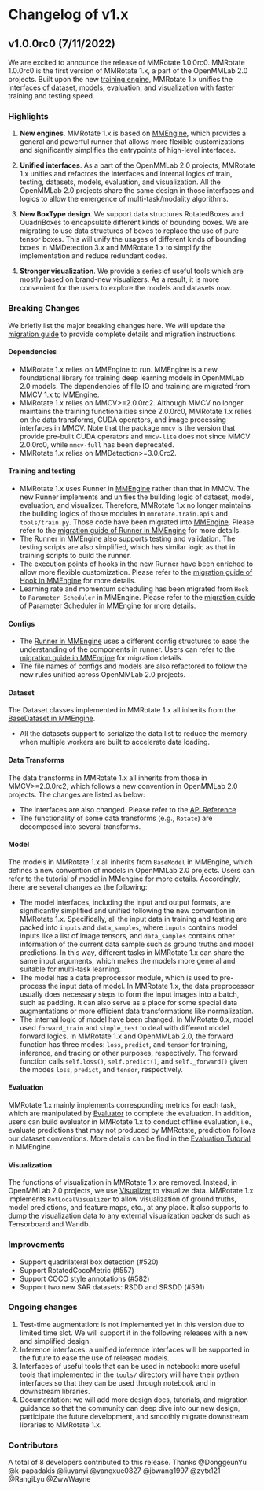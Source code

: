 # Changelog of v1.x

## v1.0.0rc0 (7/11/2022)

We are excited to announce the release of MMRotate 1.0.0rc0.
MMRotate 1.0.0rc0 is the first version of MMRotate 1.x, a part of the OpenMMLab 2.0 projects.
Built upon the new [training engine](https://github.com/open-mmlab/mmengine), MMRotate 1.x unifies the interfaces of dataset, models, evaluation, and visualization with faster training and testing speed.

### Highlights

1. **New engines**. MMRotate 1.x is based on [MMEngine](https://github.com/open-mmlab/mmengine), which provides a general and powerful runner that allows more flexible customizations and significantly simplifies the entrypoints of high-level interfaces.

2. **Unified interfaces**. As a part of the OpenMMLab 2.0 projects, MMRotate 1.x unifies and refactors the interfaces and internal logics of train, testing, datasets, models, evaluation, and visualization. All the OpenMMLab 2.0 projects share the same design in those interfaces and logics to allow the emergence of multi-task/modality algorithms.

3. **New BoxType design**. We support data structures RotatedBoxes and QuadriBoxes to encapsulate different kinds of bounding boxes. We are migrating to use data structures of boxes to replace the use of pure tensor boxes. This will unify the usages of different kinds of bounding boxes in MMDetection 3.x and MMRotate 1.x to simplify the implementation and reduce redundant codes.

4. **Stronger visualization**. We provide a series of useful tools which are mostly based on brand-new visualizers. As a result, it is more convenient for the users to explore the models and datasets now.

### Breaking Changes

We briefly list the major breaking changes here.
We will update the [migration guide](../migration.md) to provide complete details and migration instructions.

#### Dependencies

- MMRotate 1.x relies on MMEngine to run. MMEngine is a new foundational library for training deep learning models in OpenMMLab 2.0 models. The dependencies of file IO and training are migrated from MMCV 1.x to MMEngine.
- MMRotate 1.x relies on MMCV>=2.0.0rc2. Although MMCV no longer maintains the training functionalities since 2.0.0rc0, MMRotate 1.x relies on the data transforms, CUDA operators, and image processing interfaces in MMCV. Note that the package `mmcv` is the version that provide pre-built CUDA operators and `mmcv-lite` does not since MMCV 2.0.0rc0, while `mmcv-full` has been deprecated.
- MMRotate 1.x relies on MMDetection>=3.0.0rc2.

#### Training and testing

- MMRotate 1.x uses Runner in [MMEngine](https://github.com/open-mmlab/mmengine) rather than that in MMCV. The new Runner implements and unifies the building logic of dataset, model, evaluation, and visualizer. Therefore, MMRotate 1.x no longer maintains the building logics of those modules in `mmrotate.train.apis` and `tools/train.py`. Those code have been migrated into [MMEngine](https://github.com/open-mmlab/mmengine/blob/main/mmengine/runner/runner.py). Please refer to the [migration guide of Runner in MMEngine](https://mmengine.readthedocs.io/en/latest/migration/runner.html) for more details.
- The Runner in MMEngine also supports testing and validation. The testing scripts are also simplified, which has similar logic as that in training scripts to build the runner.
- The execution points of hooks in the new Runner have been enriched to allow more flexible customization. Please refer to the [migration guide of Hook in MMEngine](https://mmengine.readthedocs.io/en/latest/migration/hook.html) for more details.
- Learning rate and momentum scheduling has been migrated from `Hook` to `Parameter Scheduler` in MMEngine. Please refer to the [migration guide of Parameter Scheduler in MMEngine](https://mmengine.readthedocs.io/en/latest/migration/param_scheduler.html) for more details.

#### Configs

- The [Runner in MMEngine](https://github.com/open-mmlab/mmengine/blob/main/mmengine/runner/runner.py) uses a different config structures to ease the understanding of the components in runner. Users can refer to the [migration guide in MMEngine](https://mmengine.readthedocs.io/en/latest/migration/runner.html) for migration details.
- The file names of configs and models are also refactored to follow the new rules unified across OpenMMLab 2.0 projects.

#### Dataset

The Dataset classes implemented in MMRotate 1.x all inherits from the [BaseDataset in MMEngine](https://mmengine.readthedocs.io/en/latest/advanced_tutorials/basedataset.html).

- All the datasets support to serialize the data list to reduce the memory when multiple workers are built to accelerate data loading.

#### Data Transforms

The data transforms in MMRotate 1.x all inherits from those in MMCV>=2.0.0rc2, which follows a new convention in OpenMMLab 2.0 projects.
The changes are listed as below:

- The interfaces are also changed. Please refer to the [API Reference](https://mmrotate.readthedocs.io/en/dev-1.x/)
- The functionality of some data transforms (e.g., `Rotate`) are decomposed into several transforms.

#### Model

The models in MMRotate 1.x all inherits from `BaseModel` in MMEngine, which defines a new convention of models in OpenMMLab 2.0 projects. Users can refer to the [tutorial of model](https://mmengine.readthedocs.io/en/latest/tutorials/model.html) in MMengine for more details. Accordingly, there are several changes as the following:

- The model interfaces, including the input and output formats, are significantly simplified and unified following the new convention in MMRotate 1.x. Specifically, all the input data in training and testing are packed into `inputs` and `data_samples`, where `inputs` contains model inputs like a list of image tensors, and `data_samples` contains other information of the current data sample such as ground truths and model predictions. In this way, different tasks in MMRotate 1.x can share the same input arguments, which makes the models more general and suitable for multi-task learning.
- The model has a data preprocessor module, which is used to pre-process the input data of model. In MMRotate 1.x, the data preprocessor usually does necessary steps to form the input images into a batch, such as padding. It can also serve as a place for some special data augmentations or more efficient data transformations like normalization.
- The internal logic of model have been changed. In MMRotate 0.x, model used `forward_train` and `simple_test` to deal with different model forward logics. In MMRotate 1.x and OpenMMLab 2.0, the forward function has three modes: `loss`, `predict`, and `tensor` for training, inference, and tracing or other purposes, respectively. The forward function calls `self.loss()`, `self.predict()`, and `self._forward()` given the modes `loss`, `predict`, and `tensor`, respectively.

#### Evaluation

MMRotate 1.x mainly implements corresponding metrics for each task, which are manipulated by [Evaluator](https://mmengine.readthedocs.io/en/latest/design/evaluator.html) to complete the evaluation.
In addition, users can build evaluator in MMRotate 1.x to conduct offline evaluation, i.e., evaluate predictions that may not produced by MMRotate, prediction follows our dataset conventions. More details can be find in the [Evaluation Tutorial](https://mmengine.readthedocs.io/en/latest/tutorials/evaluation.html) in MMEngine.

#### Visualization

The functions of visualization in MMRotate 1.x are removed. Instead, in OpenMMLab 2.0 projects, we use [Visualizer](https://mmengine.readthedocs.io/en/latest/design/visualization.html) to visualize data. MMRotate 1.x implements `RotLocalVisualizer` to allow visualization of ground truths, model predictions, and feature maps, etc., at any place. It also supports to dump the visualization data to any external visualization backends such as Tensorboard and Wandb.

### Improvements

- Support quadrilateral box detection (#520)
- Support RotatedCocoMetric (#557)
- Support COCO style annotations (#582)
- Support two new SAR datasets: RSDD and SRSDD (#591)

### Ongoing changes

1. Test-time augmentation: is not implemented yet in this version due to limited time slot. We will support it in the following releases with a new and simplified design.
2. Inference interfaces: a unified inference interfaces will be supported in the future to ease the use of released models.
3. Interfaces of useful tools that can be used in notebook: more useful tools that implemented in the `tools/` directory will have their python interfaces so that they can be used through notebook and in downstream libraries.
4. Documentation: we will add more design docs, tutorials, and migration guidance so that the community can deep dive into our new design, participate the future development, and smoothly migrate downstream libraries to MMRotate 1.x.

### Contributors

A total of 8 developers contributed to this release.
Thanks  @DonggeunYu @k-papadakis @liuyanyi  @yangxue0827 @jbwang1997 @zytx121  @RangiLyu @ZwwWayne

